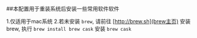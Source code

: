 ##本配置用于重装系统后安装一些常用软件软件

1.仅适用于mac系统
2.若未安装 `brew`, 请前往 [http://brew.sh](brew主页) 安装 brew, 执行 `brew install brew cask` 安装 `brew cask`
